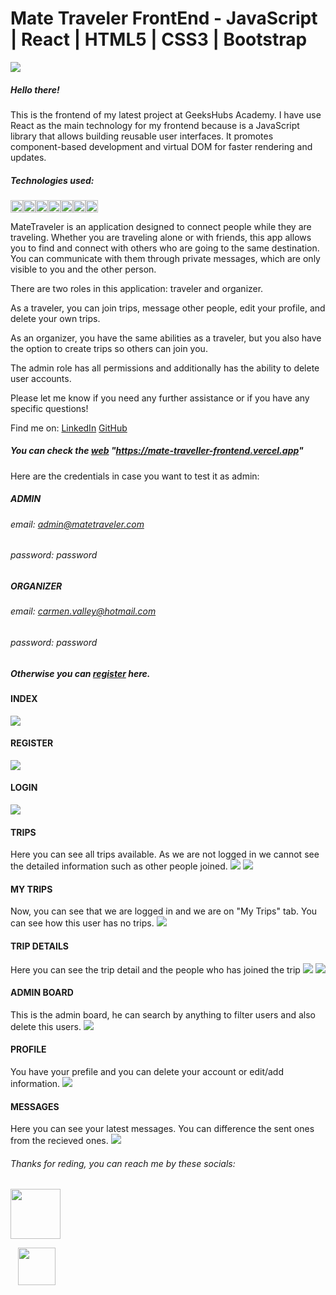 # Mate Traveler FrontEnd - JavaScript | React | HTML5 | CSS3 | Bootstrap

<img src="./src/assets/gkhbs.png"/>

##### Hello there! 

This is the frontend of my latest project at GeeksHubs Academy. I have use React as the main technology for my frontend because is a JavaScript library that allows building reusable user interfaces. It promotes component-based development and virtual DOM for faster rendering and updates.

##### Technologies used:
<img src="./src/assets/html5.png" width="20"/><img src="./src/assets/css3.png" width="20"/><img src="./src/assets/javascript.png" width="20"/><img src="./src/assets/redux.png" width="20"/><img src="./src/assets/react.png" width="20"/><img src="./src/assets/bootstrap.jfif" width="20"/><img src="./src/assets/axios.png" width="20"/>


MateTraveler is an application designed to connect people while they are traveling. Whether you are traveling alone or with friends, this app allows you to find and connect with others who are going to the same destination. You can communicate with them through private messages, which are only visible to you and the other person.

There are two roles in this application: traveler and organizer.

As a traveler, you can join trips, message other people, edit your profile, and delete your own trips.

As an organizer, you have the same abilities as a traveler, but you also have the option to create trips so others can join you.

The admin role has all permissions and additionally has the ability to delete user accounts.

Please let me know if you need any further assistance or if you have any specific questions!

Find me on:
 <a href="https://www.linkedin.com/in/jos%C3%A9-manuel-ruiz-ruiz-07b262182/">LinkedIn</a>
 <a href="https://github.com/joserr98/">GitHub</a>
<br>

##### You can check the <a href="https://mate-traveller-frontend.vercel.app">web</a> "https://mate-traveller-frontend.vercel.app"

Here are the credentials in case you want to test it as admin:

##### ADMIN
###### email: admin@matetraveler.com
###### password: password

##### ORGANIZER
###### email: carmen.valley@hotmail.com
###### password: password

##### Otherwise you can <a href="https://mate-traveller-frontend.vercel.app/register">register</a> here.


#### INDEX
<img src="./src/assets/home.png"/>


#### REGISTER
<img src="./src/assets/register.png"/>


#### LOGIN
<img src="./src/assets/login.png"/>


#### TRIPS
Here you can see all trips available. As we are not logged in we cannot see the detailed information such as other people joined.
<img src="./src/assets/trips.png"/>
<img src="./src/assets/tripsmobile.png"/>


#### MY TRIPS
Now, you can see that we are logged in and we are on "My Trips" tab. You can see how this user has no trips.
<img src="./src/assets/mytrips.png"/>


#### TRIP DETAILS
Here you can see the trip detail and the people who has joined the trip
<img src="./src/assets/trip.png"/>
<img src="./src/assets/tripmobile.png"/>



#### ADMIN BOARD
This is the admin board, he can search by anything to filter
users and also delete this users.
<img src="./src/assets/adminboard.png"/>


#### PROFILE
You have your prefile and you can delete your account or edit/add information.
<img src="./src/assets/profilemobile.png"/>


#### MESSAGES
Here you can see your latest messages. You can difference the sent ones from the recieved ones.
<img src="./src/assets/messages.png"/>

###### Thanks for reding, you can reach me by these socials:
<img src="./src/assets/github.png" width="80" href="https://github.com/joserr98/"/>

&nbsp;&nbsp;&nbsp;<img src="./src/assets/linkedin.png" width="60" href="https://www.linkedin.com/in/jos%C3%A9-manuel-ruiz-ruiz-07b262182/"/>

